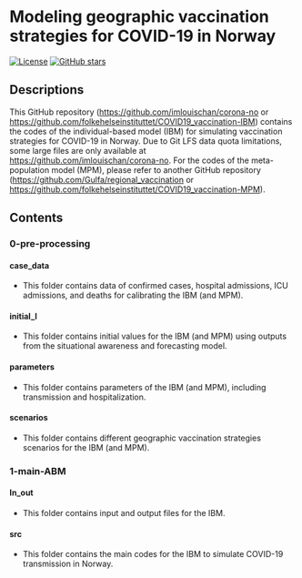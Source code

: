 # Modeling geographic vaccination strategies for COVID-19 in Norway

[![License](https://img.shields.io/badge/license-YourLicense-brightgreen)](LICENSE)
[![GitHub stars](https://img.shields.io/github/stars/imlouischan/corona-no)](https://github.com/imlouischan/corona-no/stargazers)

## Descriptions

This GitHub repository (https://github.com/imlouischan/corona-no or https://github.com/folkehelseinstituttet/COVID19_vaccination-IBM) contains the codes of the individual-based model (IBM) for simulating vaccination strategies for COVID-19 in Norway. Due to Git LFS data quota limitations, some large files are only available at https://github.com/imlouischan/corona-no. 
For the codes of the meta-population model (MPM), please refer to another GitHub repository (https://github.com/Gulfa/regional_vaccination or https://github.com/folkehelseinstituttet/COVID19_vaccination-MPM). 

## Contents

### 0-pre-processing

#### case_data
- This folder contains data of confirmed cases, hospital admissions, ICU admissions, and deaths for calibrating the IBM (and MPM). 

#### initial_I
- This folder contains initial values for the IBM (and MPM) using outputs from the situational awareness and forecasting model. 

#### parameters
- This folder contains parameters of the IBM (and MPM), including transmission and hospitalization. 

#### scenarios
- This folder contains different geographic vaccination strategies scenarios for the IBM (and MPM). 

### 1-main-ABM

#### In_out
- This folder contains input and output files for the IBM. 

#### src
- This folder contains the main codes for the IBM to simulate COVID-19 transmission in Norway. 
